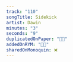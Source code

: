 ```yaml
---
track: "110"
songTitle: Sidekick
artist: Dawin
minutes: "3"
seconds: "9"
duplicatedOnPaper: "👍🏻"
addedOnRYM: "👍🏻"
sharedOnMonoquin: ❌
---
```

